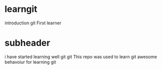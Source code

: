# learngit
introduction git
First learner

# subheader
i have started learning well git
git This repo was used to learn git
awesome behavoiur for learning git                                                                                                                                                                                                                                                                                                                                                                                                                                                                                                                                                                                                                                                                                                                                                                                                                                                      
